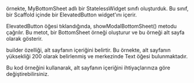 örnekte, MyBottomSheet adlı bir StatelessWidget sınıfı oluşturduk. Bu sınıf, bir Scaffold içinde bir ElevatedButton widget'ını içerir.

ElevatedButton öğesi tıklandığında, showModalBottomSheet() metodu çağrılır. Bu metot, bir BottomSheet örneği oluşturur ve bu örneği alt sayfa olarak gösterir.

builder özelliği, alt sayfanın içeriğini belirtir. Bu örnekte, alt sayfanın yüksekliği 200 olarak belirlenmiş ve merkezinde Text öğesi bulunmaktadır.

Bu kod örneğini kullanarak, alt sayfanın içeriğini ihtiyaçlarınıza göre değiştirebilirsiniz.
